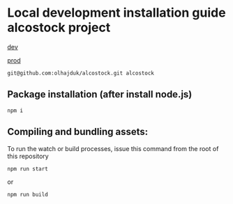 # Local development installation guide alcostock project
[dev](https://olhajduk.github.io/alcostock/)

[prod](https://alcostock.club/)

```
git@github.com:olhajduk/alcostock.git alcostock
```

## Package installation (after install node.js)
```
npm i
```

## Compiling and bundling assets:
To run the watch or build processes, issue this command from the root of this repository
```
npm run start
```
or
```
npm run build
```
